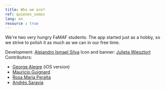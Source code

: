 ```yaml
---
title: Who we are?
ref: quienes_somos
lang: en
resource : true
---
```


We're two very hungry FaMAF students.
The app started just as a hobby, so we strive to polish it as much as we can in our free time.

Development: [Alejandro Ismael Silva](https://github.com/AIDEA775)
Icon and banner: [Julieta Wiesztort](mailto:julieta.raw@gmail.com)
Contributors:
* [George Alegre](https://github.com/georgealegre) (iOS version)
* [Mauricio Guignard](https://github.com/mauguignard)
* [Rosa Maria Peralta](mailto:mariarosaperalta95@gmail.com)
* [Andrés Saravia](https://github.com/MinamiUruka)